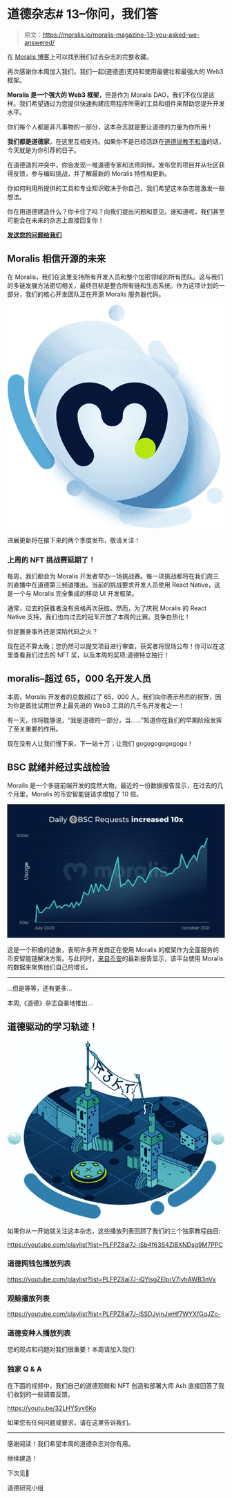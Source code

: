 # 道德杂志# 13–你问，我们答

> 原文：<https://moralis.io/moralis-magazine-13-you-asked-we-answered/>

在 [Moralis 博客](https://moralis.io/?s=magazine&asp_active=1&p_asid=1&p_asp_data=1&current_page_id=3594&qtranslate_lang=0&filters_changed=0&filters_initial=1&asp_gen%5B%5D=title&asp_gen%5B%5D=content&asp_gen%5B%5D=excerpt&customset%5B%5D=post)上可以找到我们过去杂志的完整收藏。

再次感谢你本周加入我们。我们一起(道德道)支持和使用最健壮和最强大的 Web3 框架。

**Moralis 是一个强大的 Web3 框架**，但是作为 Moralis DAO，我们不仅仅是这样。我们希望通过为您提供快速构建应用程序所需的工具和组件来帮助您提升开发水平。

你们每个人都是非凡事物的一部分，这本杂志就是要让道德的力量为你所用！

**我们都是道德家**，在这里互相支持。如果你不是已经活跃在[道德说教不和谐](https://discord.com/invite/P9N9HF97hH)的话，今天就是为你引荐的日子。

在道德道的冲突中，你会发现一堆道德专家和法师同伴。发布您的项目并从社区获得反馈，参与编码挑战，并了解最新的 Moralis 特性和更新。

你如何利用所提供的工具和专业知识取决于你自己，我们希望这本杂志能激发一些想法。

你在用道德建造什么？你卡住了吗？向我们提出问题和意见。谁知道呢，我们甚至可能会在未来的杂志上直接回复你！

[**发送您的问题给我们**](https://ivanontech.typeform.com/to/R9K5lnGe)

## Moralis 相信开源的未来

在 Moralis，我们在这里支持所有开发人员和整个加密领域的所有团队。这与我们的多链发展方法密切相关，最终目标是整合所有链和生态系统。作为这项计划的一部分，我们的核心开发团队正在开源 Moralis 服务器代码。

![](img/77741d725f6251e109cf2e09a30a0314.png)

进展更新将在接下来的两个季度发布，敬请关注！

### 上周的 NFT 挑战赛延期了！

每周，我们都会为 Moralis 开发者举办一场挑战赛。每一项挑战都将在我们周三的直播中在道德第三频道播出。当前的挑战要求开发人员使用 React Native，这是一个与 Moralis 完全集成的移动 UI 开发框架。

通常，过去的获胜者没有资格再次获胜。然而，为了庆祝 Moralis 的 React Native 支持，我们也向过去的冠军开放了本周的比赛。竞争白热化！

你是置身事外还是深陷代码之火？

现在还不算太晚；您仍然可以提交项目进行审查，获奖者将现场公布！你可以在这里查看我们过去的 NFT 奖，以及本周的奖项:道德特立独行！

## moralis–超过 65，000 名开发人员

本周，Moralis 开发者的总数超过了 65，000 人。我们向你表示热烈的祝贺，因为你是首批试用世界上最先进的 Web3 工具的几千名开发者之一！

有一天，你将能够说，“我是道德的一部分，当……”知道你在我们的早期阶段发挥了至关重要的作用。

现在没有人让我们慢下来，下一站十万；让我们 gogogogogogogo！

## BSC 就绪并经过实战检验

Moralis 是一个多链前端开发的庞然大物，最近的一份数据报告显示，在过去的几个月里，Moralis 的币安智能链请求增加了 10 倍。

![](img/97206b5e436a5ffeefd1c70280c017fa.png)

这是一个积极的迹象，表明许多开发商正在使用 Moralis 的框架作为全面服务的币安智能链解决方案。与此同时，[来自币安](https://www.binance.org/en/blog/moralis-records-increased-interest-in-bsc/)的最新报告显示，该平台使用 Moralis 的数据来聚焦他们自己的增长。

* * *

…但是等等，还有更多…

本周,《道德》杂志自豪地推出…

## **道德驱动的学习轨迹！**

![](img/ba23a24ea22f8e147f328898d04f756c.png)

如果你从一开始就关注这本杂志，这些播放列表回顾了我们的三个独家教程曲目:

https://youtube.com/playlist?list=PLFPZ8ai7J-iSb4f63S4ZiBXNDsg9M7PPC

### **道德网钱包播放列表**

https://youtube.com/playlist?list=PLFPZ8ai7J-iQYisgZElprV7iyhAWB3nVx

### **观鲸播放列表**

https://youtube.com/playlist?list=PLFPZ8ai7J-iSSDJyjnJwHf7WYXfGqJZc-

### **道德变种人播放列表**

您的观点和问题对我们很重要！本周请加入我们:

### **独家 Q & A**

在下面的视频中，我们自己的道德观鲸和 NFT 创造和部署大师 Ash 直接回答了我们收到的一些调查反馈。

https://youtu.be/32LHYSyv6Ko

如果您有任何问题或要求，请在这里告诉我们。

* * *

感谢阅读！我们希望本周的道德杂志对你有用。

继续建造！

下次见💚

道德研究小组